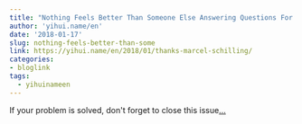 ```yaml
---
title: "Nothing Feels Better Than Someone Else Answering Questions For You"
author: 'yihui.name/en'
date: '2018-01-17'
slug: nothing-feels-better-than-some
link: https://yihui.name/en/2018/01/thanks-marcel-schilling/
categories:
- bloglink
tags:
  - yihuinameen
---
```


If your problem is solved, don't forget to close this issue[... <i class="fas fa-external-link-alt"></i>](https://yihui.name/en/2018/01/thanks-marcel-schilling/)

